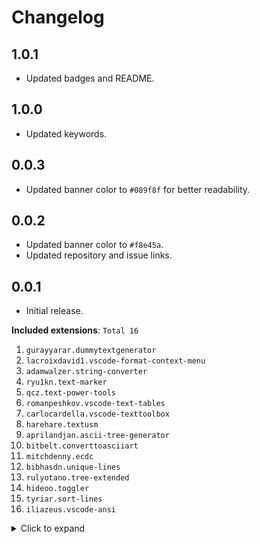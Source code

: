 # Changelog

## 1.0.1

- Updated badges and README.

## 1.0.0

- Updated keywords.

## 0.0.3

- Updated banner color to `#089f8f` for better readability.

## 0.0.2

- Updated banner color to `#f8e45a`.
- Updated repository and issue links.

## 0.0.1

- Initial release.

**Included extensions**: `Total 16`

1. `gurayyarar.dummytextgenerator`
2. `lacroixdavid1.vscode-format-context-menu`
3. `adamwalzer.string-converter`
4. `ryu1kn.text-marker`
5. `qcz.text-power-tools`
6. `romanpeshkov.vscode-text-tables`
7. `carlocardella.vscode-texttoolbox`
8. `harehare.textusm`
9. `aprilandjan.ascii-tree-generator`
10. `bitbelt.converttoasciiart`
11. `mitchdenny.ecdc`
12. `bibhasdn.unique-lines`
13. `rulyotano.tree-extended`
14. `hideoo.toggler`
15. `tyriar.sort-lines`
16. `iliazeus.vscode-ansi`

<details>
<summary>Click to expand</summary>
<p>

```sh
gurayyarar.dummytextgenerator,
lacroixdavid1.vscode-format-context-menu,
adamwalzer.string-converter,
ryu1kn.text-marker,
qcz.text-power-tools,
romanpeshkov.vscode-text-tables,
carlocardella.vscode-texttoolbox,
harehare.textusm,
aprilandjan.ascii-tree-generator,
bitbelt.converttoasciiart,
mitchdenny.ecdc,
bibhasdn.unique-lines,
rulyotano.tree-extended,
hideoo.toggler,
tyriar.sort-lines,
iliazeus.vscode-ansi
```

</p>
</details>
